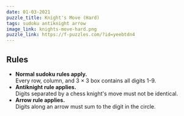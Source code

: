 ```yaml
---
date: 01-03-2021
puzzle_title: Knight's Move (Hard)
tags: sudoku antiknight arrow
image_link: knights-move-hard.png
puzzle_link: https://f-puzzles.com/?id=yeebtdn4
---
```

## Rules

-   **Normal sudoku rules apply.**  
    Every row, column, and 3 &times; 3 box contains all digits 1-9.
-   **Antiknight rule applies.**  
    Digits separated by a chess knight's move must not be identical.
-   **Arrow rule applies.**  
    Digits along an arrow must sum to the digit in the circle.
